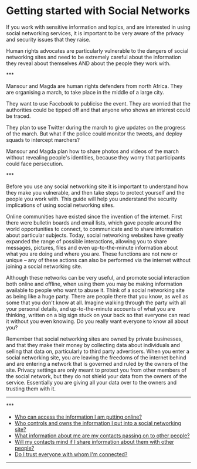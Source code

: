 # Getting started with Social Networks
<p>If you work with sensitive information and topics, and are interested in using social networking services, it is important to be very aware of the privacy and security issues that they raise. </p>
<!--more-->
<p>Human rights advocates are particularly vulnerable to the dangers of social networking sites and need to be extremely careful about the information they reveal about themselves AND about the people they work with.</p>

***<p>Mansour and Magda are human rights defenders from north Africa. They are organising a march, to take place in the middle of a large city. </p>
<!--more-->
<p>They want to use Facebook to publicise the event. They are worried that the authorities could be tipped off and that anyone who shows an interest could be traced. </p>
<!--more-->
<p>They plan to use Twitter during the march to give updates on the progress of the march. But what if the police could monitor the tweets, and deploy squads to intercept marchers? </p>
<!--more-->
<p>Mansour and Magda plan how to share photos and videos of the march without revealing people&#39;s identities, because they worry that participants could face persecution.</p>

***<p>Before you use any social networking site it is important to understand how they make you vulnerable, and then take steps to protect yourself and the people you work with. This guide will help you understand the security implications of using social networking sites.</p>
<p>Online communities have existed since the invention of the internet. First there were bulletin boards and email lists, which gave people around the world opportunities to connect, to communicate and to share information about particular subjects. Today, social networking websites have greatly expanded the range of possible interactions, allowing you to share messages, pictures, files and even up-to-the-minute information about what you are doing and where you are. These functions are not new or unique – any of these actions can also be performed via the internet without joining a social networking site.</p>
<p>Although these networks can be very useful, and promote social interaction both online and offline, when using them you may be making information available to people who want to abuse it. Think of a social networking site as being like a huge party. There are people there that you know, as well as some that you don&#39;t know at all. Imagine walking through the party with all your personal details, and up-to-the-minute accounts of what you are thinking, written on a big sign stuck on your back so that everyone can read it without you even knowing. Do you really want everyone to know all about you?</p>
<p>Remember that social networking sites are owned by private businesses, and that they make their money by collecting data about individuals and selling that data on, particularly to third party advertisers. When you enter a social networking site, you are leaving the freedoms of the internet behind and are entering a network that is governed and ruled by the owners of the site. Privacy settings are only meant to protect you from other members of the social network, but they do not shield your data from the owners of the service. Essentially you are giving all your data over to the owners and trusting them with it.</p>

***
***<ul>
<li><a href="safe-social-networks-who-can-access">Who can access the information I am putting online?</a></li>
<li><a href="safe-social-networks-who-controls">Who controls and owns the information I put into a social networking site?</a></li>
<li><a href="safe-social-networks-what-is-shared">What information about me are my contacts passing on to other people?</a></li>
<li><a href="safe-social-networks-consent">Will my contacts mind if I share information about them with other people?</a></li>
<li><a href="safe-social-networks-establishing-trust">Do I trust everyone with whom I&#39;m connected?</a></li>
</ul>

***